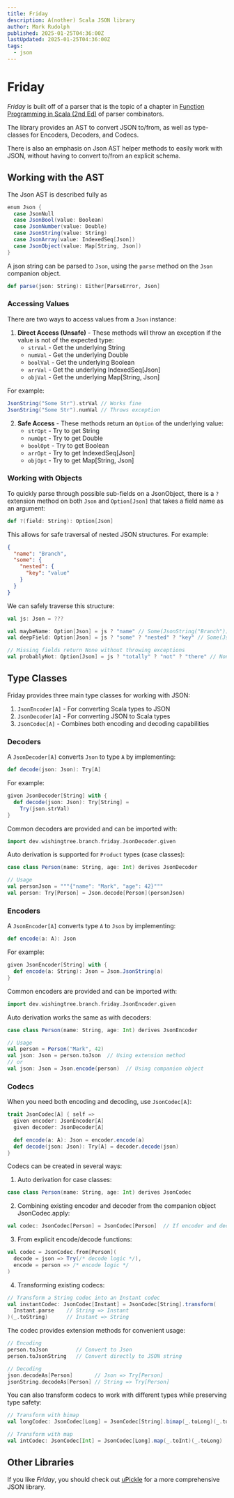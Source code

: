 ```yaml
---
title: Friday
description: A(nother) Scala JSON library
author: Mark Rudolph
published: 2025-01-25T04:36:00Z
lastUpdated: 2025-01-25T04:36:00Z
tags:
  - json
---
```


# Friday

_Friday_ is built off of a parser that is the topic of a chapter in
[Function Programming in Scala (2nd Ed)](https://www.manning.com/books/functional-programming-in-scala-second-edition)
of parser combinators.

The library provides an AST to convert JSON to/from, as well as type-classes for Encoders, Decoders, and Codecs.

There is also an emphasis on Json AST helper methods to easily work with JSON, without having to convert to/from an explicit schema.

## Working with the AST

The Json AST is described fully as

```scala
enum Json {
  case JsonNull
  case JsonBool(value: Boolean)
  case JsonNumber(value: Double)
  case JsonString(value: String)
  case JsonArray(value: IndexedSeq[Json])
  case JsonObject(value: Map[String, Json])
}
```

A json string can be parsed to `Json`, using the `parse` method on the `Json` companion object.

```scala
def parse(json: String): Either[ParseError, Json]
```

### Accessing Values

There are two ways to access values from a `Json` instance:

1. **Direct Access (Unsafe)** - These methods will throw an exception if the value is not of the expected type:
   - `strVal` - Get the underlying String
   - `numVal` - Get the underlying Double
   - `boolVal` - Get the underlying Boolean
   - `arrVal` - Get the underlying IndexedSeq[Json]
   - `objVal` - Get the underlying Map[String, Json]

For example:

```scala
JsonString("Some Str").strVal // Works fine
JsonString("Some Str").numVal // Throws exception
```

2. **Safe Access** - These methods return an `Option` of the underlying value:
   - `strOpt` - Try to get String
   - `numOpt` - Try to get Double
   - `boolOpt` - Try to get Boolean
   - `arrOpt` - Try to get IndexedSeq[Json]
   - `objOpt` - Try to get Map[String, Json]

### Working with Objects

To quickly parse through possible sub-fields on a JsonObject, there is a `?` extension method on both `Json` and
`Option[Json]` that takes a field name as an argument:

```scala
def ?(field: String): Option[Json]
```

This allows for safe traversal of nested JSON structures. For example:

```json
{
  "name": "Branch",
  "some": {
    "nested": {
      "key": "value"
    }
  }
}
```

We can safely traverse this structure:

```scala
val js: Json = ???

val maybeName: Option[Json] = js ? "name" // Some(JsonString("Branch"))
val deepField: Option[Json] = js ? "some" ? "nested" ? "key" // Some(JsonString("value"))

// Missing fields return None without throwing exceptions
val probablyNot: Option[Json] = js ? "totally" ? "not" ? "there" // None
```

## Type Classes

Friday provides three main type classes for working with JSON:

1. `JsonEncoder[A]` - For converting Scala types to JSON
2. `JsonDecoder[A]` - For converting JSON to Scala types
3. `JsonCodec[A]` - Combines both encoding and decoding capabilities

### Decoders

A `JsonDecoder[A]` converts `Json` to type `A` by implementing:

```scala
def decode(json: Json): Try[A]
```

For example:

```scala
given JsonDecoder[String] with {
  def decode(json: Json): Try[String] =
    Try(json.strVal)
}
```

Common decoders are provided and can be imported with:

```scala
import dev.wishingtree.branch.friday.JsonDecoder.given
```

Auto derivation is supported for `Product` types (case classes):

```scala
case class Person(name: String, age: Int) derives JsonDecoder

// Usage
val personJson = """{"name": "Mark", "age": 42}"""
val person: Try[Person] = Json.decode[Person](personJson)
```

### Encoders

A `JsonEncoder[A]` converts type `A` to `Json` by implementing:

```scala
def encode(a: A): Json
```

For example:

```scala
given JsonEncoder[String] with {
  def encode(a: String): Json = Json.JsonString(a)
}
```

Common encoders are provided and can be imported with:

```scala
import dev.wishingtree.branch.friday.JsonEncoder.given
```

Auto derivation works the same as with decoders:

```scala
case class Person(name: String, age: Int) derives JsonEncoder

// Usage
val person = Person("Mark", 42)
val json: Json = person.toJson  // Using extension method
// or
val json: Json = Json.encode(person)  // Using companion object
```

### Codecs

When you need both encoding and decoding, use `JsonCodec[A]`:

```scala
trait JsonCodec[A] { self =>
  given encoder: JsonEncoder[A]
  given decoder: JsonDecoder[A]

  def encode(a: A): Json = encoder.encode(a)
  def decode(json: Json): Try[A] = decoder.decode(json)
}
```

Codecs can be created in several ways:

1. Auto derivation for case classes:

```scala
case class Person(name: String, age: Int) derives JsonCodec
```

2. Combining existing encoder and decoder from the companion object JsonCodec.apply:

```scala
val codec: JsonCodec[Person] = JsonCodec[Person]  // If encoder and decoder are in scope
```

3. From explicit encode/decode functions:

```scala
val codec = JsonCodec.from[Person](
  decode = json => Try(/* decode logic */),
  encode = person => /* encode logic */
)
```

4. Transforming existing codecs:

```scala
// Transform a String codec into an Instant codec
val instantCodec: JsonCodec[Instant] = JsonCodec[String].transform(
  Instant.parse    // String => Instant
)(_.toString)      // Instant => String
```

The codec provides extension methods for convenient usage:

```scala
// Encoding
person.toJson         // Convert to Json
person.toJsonString   // Convert directly to JSON string

// Decoding
json.decodeAs[Person]       // Json => Try[Person]
jsonString.decodeAs[Person] // String => Try[Person]
```

You can also transform codecs to work with different types while preserving type safety:

```scala
// Transform with bimap
val longCodec: JsonCodec[Long] = JsonCodec[String].bimap(_.toLong)(_.toString)

// Transform with map
val intCodec: JsonCodec[Int] = JsonCodec[Long].map(_.toInt)(_.toLong)
```

## Other Libraries

If you like _Friday_, you should check out [uPickle](https://com-lihaoyi.github.io/upickle/) for a more comprehensive JSON library.
